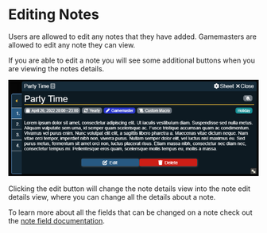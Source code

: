 # Editing Notes

Users are allowed to edit any notes that they have added. Gamemasters are allowed to edit any note they can view.

If you are able to edit a note you will see some additional buttons when you are viewing the notes details.

![](../../images/edit-delete-note-buttons.png)

Clicking the edit button will change the note details view into the note edit details view, where you can change all the details about a note.

To learn more about all the fields that can be changed on a note check out the [note field documentation](adding#note-fields).
